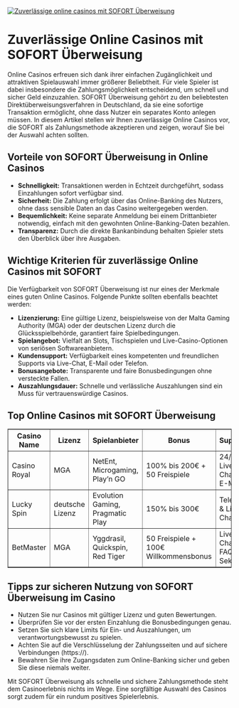 [![Zuverlässige online casinos mit SOFORT Überweisung](https://123-caf.pages.dev/gitsignup.png)](https://vrmoo.ru/Bt82HjjY)

<h1>Zuverlässige Online Casinos mit SOFORT Überweisung</h1> <p>Online Casinos erfreuen sich dank ihrer einfachen Zugänglichkeit und attraktiven Spielauswahl immer größerer Beliebtheit. Für viele Spieler ist dabei insbesondere die Zahlungsmöglichkeit entscheidend, um schnell und sicher Geld einzuzahlen. SOFORT Überweisung gehört zu den beliebtesten Direktüberweisungsverfahren in Deutschland, da sie eine sofortige Transaktion ermöglicht, ohne dass Nutzer ein separates Konto anlegen müssen. In diesem Artikel stellen wir Ihnen zuverlässige Online Casinos vor, die SOFORT als Zahlungsmethode akzeptieren und zeigen, worauf Sie bei der Auswahl achten sollten.</p>  <h2>Vorteile von SOFORT Überweisung in Online Casinos</h2> <ul>   <li><strong>Schnelligkeit:</strong> Transaktionen werden in Echtzeit durchgeführt, sodass Einzahlungen sofort verfügbar sind.</li>   <li><strong>Sicherheit:</strong> Die Zahlung erfolgt über das Online-Banking des Nutzers, ohne dass sensible Daten an das Casino weitergegeben werden.</li>   <li><strong>Bequemlichkeit:</strong> Keine separate Anmeldung bei einem Drittanbieter notwendig, einfach mit den gewohnten Online-Banking-Daten bezahlen.</li>   <li><strong>Transparenz:</strong> Durch die direkte Bankanbindung behalten Spieler stets den Überblick über ihre Ausgaben.</li> </ul>  <h2>Wichtige Kriterien für zuverlässige Online Casinos mit SOFORT</h2> <p>Die Verfügbarkeit von SOFORT Überweisung ist nur eines der Merkmale eines guten Online Casinos. Folgende Punkte sollten ebenfalls beachtet werden:</p> <ul>   <li><strong>Lizenzierung:</strong> Eine gültige Lizenz, beispielsweise von der Malta Gaming Authority (MGA) oder der deutschen Lizenz durch die Glücksspielbehörde, garantiert faire Spielbedingungen.</li>   <li><strong>Spielangebot:</strong> Vielfalt an Slots, Tischspielen und Live-Casino-Optionen von seriösen Softwareanbietern.</li>   <li><strong>Kundensupport:</strong> Verfügbarkeit eines kompetenten und freundlichen Supports via Live-Chat, E-Mail oder Telefon.</li>   <li><strong>Bonusangebote:</strong> Transparente und faire Bonusbedingungen ohne versteckte Fallen.</li>   <li><strong>Auszahlungsdauer:</strong> Schnelle und verlässliche Auszahlungen sind ein Muss für vertrauenswürdige Casinos.</li> </ul>  <h2>Top Online Casinos mit SOFORT Überweisung</h2> <table border="1" cellpadding="8" cellspacing="0" style="border-collapse:collapse; width:100%;">   <thead>     <tr>       <th>Casino Name</th>       <th>Lizenz</th>       <th>Spielanbieter</th>       <th>Bonus</th>       <th>Support</th>     </tr>   </thead>   <tbody>     <tr>       <td>Casino Royal</td>       <td>MGA</td>       <td>NetEnt, Microgaming, Play’n GO</td>       <td>100% bis 200€ + 50 Freispiele</td>       <td>24/7 Live-Chat & E-Mail</td>     </tr>     <tr>       <td>Lucky Spin</td>       <td>deutsche Lizenz</td>       <td>Evolution Gaming, Pragmatic Play</td>       <td>150% bis 300€</td>       <td>Telefon & Live-Chat</td>     </tr>     <tr>       <td>BetMaster</td>       <td>MGA</td>       <td>Yggdrasil, Quickspin, Red Tiger</td>       <td>50 Freispiele + 100€ Willkommensbonus</td>       <td>Live-Chat & FAQ-Sektion</td>     </tr>   </tbody> </table>  <h2>Tipps zur sicheren Nutzung von SOFORT Überweisung im Casino</h2> <ul>   <li>Nutzen Sie nur Casinos mit gültiger Lizenz und guten Bewertungen.</li>   <li>Überprüfen Sie vor der ersten Einzahlung die Bonusbedingungen genau.</li>   <li>Setzen Sie sich klare Limits für Ein- und Auszahlungen, um verantwortungsbewusst zu spielen.</li>   <li>Achten Sie auf die Verschlüsselung der Zahlungsseiten und auf sichere Verbindungen (https://).</li>   <li>Bewahren Sie ihre Zugangsdaten zum Online-Banking sicher und geben Sie diese niemals weiter.</li> </ul>  <p>Mit SOFORT Überweisung als schnelle und sichere Zahlungsmethode steht dem Casinoerlebnis nichts im Wege. Eine sorgfältige Auswahl des Casinos sorgt zudem für ein rundum positives Spielerlebnis.</p>